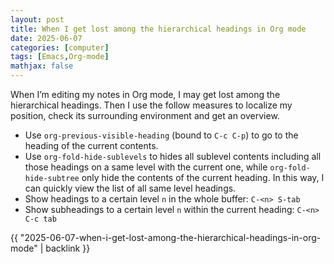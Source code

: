 ```yaml
---
layout: post
title: When I get lost among the hierarchical headings in Org mode
date: 2025-06-07
categories: [computer]
tags: [Emacs,Org-mode]
mathjax: false
---
```


When I&rsquo;m editing my notes in Org mode, I may get lost among the hierarchical headings. Then I use the follow measures to localize my position, check its surrounding environment and get an overview.

-   Use `org-previous-visible-heading` (bound to `C-c C-p`) to go to the heading of the current contents.
-   Use `org-fold-hide-sublevels` to hides all sublevel contents including all those headings on a same level with the current one, while `org-fold-hide-subtree` only hide the contents of the current heading. In this way, I can quickly view the list of all same level headings.
-   Show headings to a certain level `n` in the whole buffer: `C-<n> S-tab`
-   Show subheadings to a certain level `n` within the current heading: `C-<n> C-c tab`

{{ "2025-06-07-when-i-get-lost-among-the-hierarchical-headings-in-org-mode" | backlink }}
